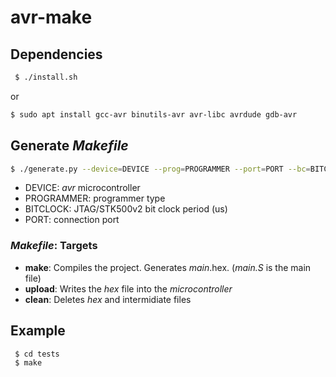 # avr-make

## Dependencies

```bash
 $ ./install.sh
```

or

```bash
$ sudo apt install gcc-avr binutils-avr avr-libc avrdude gdb-avr
```

## Generate _Makefile_

```bash
$ ./generate.py --device=DEVICE --prog=PROGRAMMER --port=PORT --bc=BITCLOCK
```

- DEVICE: _avr_ microcontroller
- PROGRAMMER: programmer type
- BITCLOCK: JTAG/STK500v2 bit clock period (us)
- PORT: connection port

### _Makefile_: Targets

- **make**: Compiles the project. Generates _main_.hex. (_main.S_ is the main file)
- **upload**: Writes the _hex_ file into the _microcontroller_
- **clean**: Deletes _hex_ and intermidiate files

## Example

```bash
 $ cd tests
 $ make
``` 
